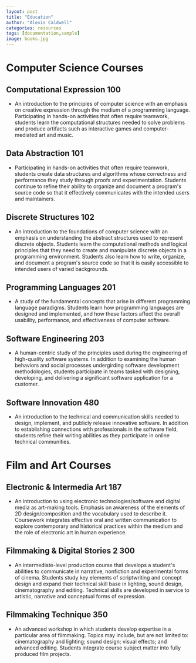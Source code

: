 ```yaml
---
layout: post
title: "Education"
author: "Alexis Caldwell"
categories: resources
tags: [documentation,sample]
image: books.jpg
---
```


# Computer Science Courses

## Computational Expression 100

- An introduction to the principles of computer science with an emphasis on creative expression through the medium of a programming language. Participating in hands-on activities that often require teamwork, students learn the computational structures needed to solve problems and produce artifacts such as interactive games and computer-mediated art and music.

## Data Abstraction 101

- Participating in hands-on activities that often require teamwork, students create data structures and algorithms whose correctness and performance they study through proofs and experimentation. Students continue to refine their ability to organize and document a program's source code so that it effectively communicates with the intended users and maintainers.

## Discrete Structures 102

- An introduction to the foundations of computer science with an emphasis on understanding the abstract structures used to represent discrete objects. Students learn the computational methods and logical principles that they need to create and manipulate discrete objects in a programming environment. Students also learn how to write, organize, and document a program's source code so that it is easily accessible to intended users of varied backgrounds.

## Programming Languages 201

- A study of the fundamental concepts that arise in different programming language paradigms. Students learn how programming languages are designed and implemented, and how these factors affect the overall usability, performance, and effectiveness of computer software.

## Software Engineering 203

- A human-centric study of the principles used during the engineering of high-quality software systems. In addition to examining the human behaviors and social processes undergirding software development methodologies, students participate in teams tasked with designing, developing, and delivering a significant software application for a customer.

## Software Innovation 480

- An introduction to the technical and communication skills needed to design, implement, and publicly release innovative software. In addition to establishing connections with professionals in the software field, students refine their writing abilities as they participate in online technical communities. 

# Film and Art Courses

## Electronic & Intermedia Art 187

- An introduction to using electronic technologies/software and digital media as art-making tools. Emphasis on awareness of the elements of 2D design/composition and the vocabulary used to describe it. Coursework integrates effective oral and written communication to explore contemporary and historical practices within the medium and the role of electronic art in human experience.

## Filmmaking & Digital Stories 2 300

- An intermediate-level production course that develops a student's abilities to communicate in narrative, nonfiction and experimental forms of cinema. Students study key elements of scriptwriting and concept design and expand their technical skill base in lighting, sound design, cinematography and editing. Technical skills are developed in service to artistic, narrative and conceptual forms of expression.

## Filmmaking Technique 350

- An advanced workshop in which students develop expertise in a particular area of filmmaking. Topics may include, but are not limited to: cinematography and lighting; sound design; visual effects; and advanced editing. Students integrate course subject matter into fully produced film projects.